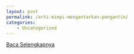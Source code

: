 ```yaml
---
layout: post
permalink: /arti-mimpi-mengantarkan-pengantin/
categories:
    - Uncategorized
---
```


[Baca Selengkapnya](/10)